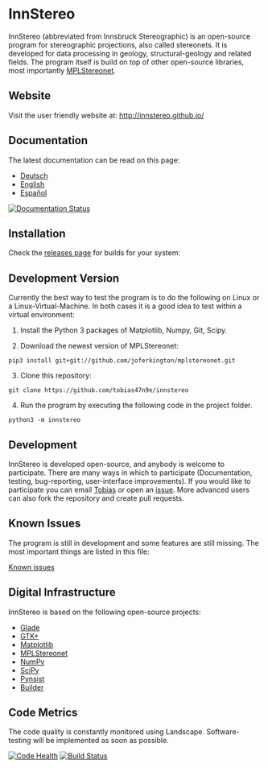 # InnStereo
InnStereo (abbreviated from Innsbruck Stereographic) is an open-source program for stereographic projections, also called stereonets. It is developed for data processing in geology, structural-geology and related fields. The program itself is build on top of other open-source libraries, most importantly [MPLStereonet](https://github.com/joferkington/mplstereonet).

## Website

Visit the user friendly website at: http://innstereo.github.io/

## Documentation
The latest documentation can be read on this page:

* [Deutsch](http://innstereo.readthedocs.org/de/latest/)
* [English](http://innstereo.readthedocs.org/en/latest/)
* [Español](http://innstereo.readthedocs.org/es/latest/)

[![Documentation Status](https://readthedocs.org/projects/innstereo/badge/?version=latest)](https://readthedocs.org/projects/innstereo/?badge=latest)

## Installation

Check the [releases page](https://github.com/tobias47n9e/innstereo/releases) for builds for your system:

## Development Version

Currently the best way to test the program is to do the following on Linux or a Linux-Virtual-Machine. In both cases it is a good idea to test within a virtual environment:

1. Install the Python 3 packages of Matplotlib, Numpy, Git, Scipy.

2. Download the newest version of MPLStereonet:
```Shell
pip3 install git+git://github.com/joferkington/mplstereonet.git
```

3. Clone this repository:
```Shell
git clone https://github.com/tobias47n9e/innstereo
```

4. Run the program by executing the following code in the project folder.
```Shell
python3 -m innstereo
```


## Development
InnStereo is developed open-source, and anybody is welcome to participate. There are many ways in which to participate (Documentation, testing, bug-reporting, user-interface improvements). If you would like to participate you can email [Tobias](https://github.com/tobias47n9e) or open an [issue](https://github.com/tobias47n9e/innstereo/issues). More advanced users can also fork the repository and create pull requests.

## Known Issues
The program is still in development and some features are still missing. The most important things are listed in this file:

[Known issues](https://github.com/tobias47n9e/innstereo/blob/master/known_issues.rst)

## Digital Infrastructure
InnStereo is based on the following open-source projects:

* [Glade](https://glade.gnome.org/)
* [GTK+](http://www.gtk.org/)
* [Matplotlib](http://matplotlib.org/)
* [MPLStereonet](https://github.com/joferkington/mplstereonet)
* [NumPy](http://www.numpy.org/)
* [SciPy](http://www.scipy.org/)
* [Pynsist](https://github.com/takluyver/pynsist)
* [Builder](https://wiki.gnome.org/Apps/Builder)

## Code Metrics
The code quality is constantly monitored using Landscape. Software-testing will be implemented as soon as possible.

[![Code Health](https://landscape.io/github/tobias47n9e/innstereo/master/landscape.svg?style=flat)](https://landscape.io/github/tobias47n9e/innstereo/master)
[![Build Status](https://travis-ci.org/tobias47n9e/innstereo.svg)](https://travis-ci.org/tobias47n9e/innstereo)
